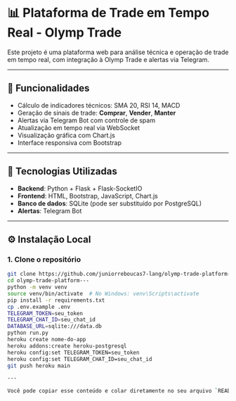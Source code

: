 # 📊 Plataforma de Trade em Tempo Real - Olymp Trade

Este projeto é uma plataforma web para análise técnica e operação de trade em tempo real, com integração à Olymp Trade e alertas via Telegram.

---

## 🚀 Funcionalidades

- Cálculo de indicadores técnicos: SMA 20, RSI 14, MACD
- Geração de sinais de trade: **Comprar**, **Vender**, **Manter**
- Alertas via Telegram Bot com controle de spam
- Atualização em tempo real via WebSocket
- Visualização gráfica com Chart.js
- Interface responsiva com Bootstrap

---

## 🧰 Tecnologias Utilizadas

- **Backend**: Python + Flask + Flask-SocketIO
- **Frontend**: HTML, Bootstrap, JavaScript, Chart.js
- **Banco de dados**: SQLite (pode ser substituído por PostgreSQL)
- **Alertas**: Telegram Bot

---

## ⚙️ Instalação Local

### 1. Clone o repositório

```bash
git clone https://github.com/juniorreboucas7-lang/olymp-trade-platform---.git
cd olymp-trade-platform---
python -m venv venv
source venv/bin/activate  # No Windows: venv\Scripts\activate
pip install -r requirements.txt
cp .env.example .env
TELEGRAM_TOKEN=seu_token
TELEGRAM_CHAT_ID=seu_chat_id
DATABASE_URL=sqlite:///data.db
python run.py
heroku create nome-do-app
heroku addons:create heroku-postgresql
heroku config:set TELEGRAM_TOKEN=seu_token
heroku config:set TELEGRAM_CHAT_ID=seu_chat_id
git push heroku main

---

Você pode copiar esse conteúdo e colar diretamente no seu arquivo `README.md`. Se quiser que eu gere também o `.env.example`, `requirements.txt` ou outro arquivo agora, é só pedir!

